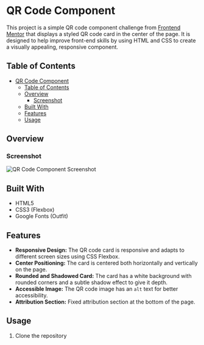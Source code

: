 # QR Code Component

This project is a simple QR code component challenge from [Frontend Mentor](https://www.frontendmentor.io) that displays a styled QR code card in the center of the page. It is designed to help improve front-end skills by using HTML and CSS to create a visually appealing, responsive component.

## Table of Contents

- [QR Code Component](#qr-code-component)
  - [Table of Contents](#table-of-contents)
  - [Overview](#overview)
    - [Screenshot](#screenshot)
  - [Built With](#built-with)
  - [Features](#features)
  - [Usage](#usage)

## Overview

### Screenshot

![QR Code Component Screenshot](./design/desktop-design.jpg)



## Built With

- HTML5
- CSS3 (Flexbox)
- Google Fonts (Outfit)

## Features

- **Responsive Design:** The QR code card is responsive and adapts to different screen sizes using CSS Flexbox.
- **Center Positioning:** The card is centered both horizontally and vertically on the page.
- **Rounded and Shadowed Card:** The card has a white background with rounded corners and a subtle shadow effect to give it depth.
- **Accessible Image:** The QR code image has an `alt` text for better accessibility.
- **Attribution Section:** Fixed attribution section at the bottom of the page.

## Usage

1. Clone the repository
